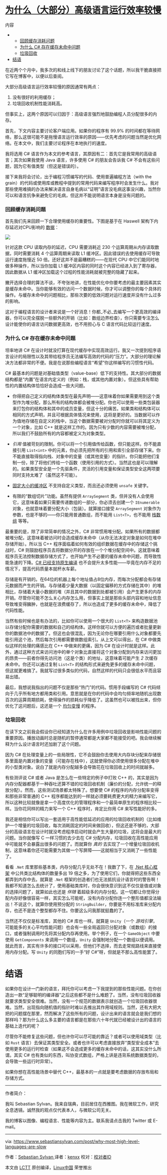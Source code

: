 [为什么（大部分）高级语言运行效率较慢][7]
============================================================

内容


*   *   [回顾缓存消耗问题][1]
    *   [为什么 C# 存在缓存未命中问题][2]
    *   [垃圾回收][3]
*   [结语][5]


在近两个个月中，我多次的和线上线下的朋友讨论了这个话题，所以我干脆直接把它写在博客中，以便以后查阅。

大部分高级语言运行效率较慢的原因通常有两点：

1. 没有很好的利用缓存；
2. 垃圾回收机制性能消耗高。

但事实上，这两个原因可以归因于：高级语言强烈地鼓励编程人员分配很多的内存。

首先，下文内容主要讨论客户端应用。如果你的程序有 99.9% 的时间都在等待网络，那么这很可能不是拖慢语言运行效率的原因——优先考虑的问题当然是优化网络。在本文中，我们主要讨论程序在本地执行的速度。

我将选用 C# 语言作为本文的参考语言，其原因有二：首先它是我常用的高级语言；其次如果我使用 Java 语言，许多使用 C# 的朋友会告诉我 C# 不会有这些问题，因为它有值类型（但这是错误的）。

接下来我将会讨论，出于编程习惯编写的代码、使用普遍编程方法（with the grain）的代码或使用库或教程中提到的常用代码来编写程序时会发生什么。我对那些使用难搞的办法来解决语言自身毛病以“证明”语言没毛病这事没兴趣，当然你可以和语言抗争来避免它的毛病，但这并不能说明语言本身是没有问题的。

### 回顾缓存消耗问题

首先我们先来回顾一下合理使用缓存的重要性。下图是基于在 Haswell 架构下内存延迟对CPU影响的 [数据][10]：

![](https://www.sebastiansylvan.com/img/041315_0638_whymosthigh1.png) 

针对这款 CPU 读取内存的延迟，CPU 需要消耗近 230 个运算周期从内存读取数据，同时需要消耗 4 个运算周期来读取 L1 缓冲区。因此错误的去使用缓存可导致运行速度拖慢近 50 倍。还好这并不是最糟糕的——在现代 CPU 中它们能同时地做多种操作，所以当你加载 L1 缓冲区内容的同时这个内容已经进入到了寄存器，因此数据从 L1 缓冲区加载这个过程的性能消耗就被完整的隐藏了起来。

撇开选择合理的算法不谈，不夸张地讲，在性能优化中你要考虑的最主要因素其实是缓存未命中。当你能够有效的访问一个数据时候，你才可以调整你的每个具体的操作。与缓存未命中的问题相比，那些次要的低效问题对运行速度并没有什么过多的影响。

这对于编程语言的设计者来说是一个好消息！你都_不必_去编写一个更高效的编译器，你可以完全摆脱一些额外的开销（比如：数组边界检查），你只需要专注怎么设计能使你的语言访问数据更高效，也不用担心与 C 语言代码比较运行速度。

### 为什么 C# 存在缓存未命中问题

坦率地讲 C# 在设计时就没打算在现代缓存中实现高效运行。我又一次提到程序语言设计的局限性以及其带给程序员无法编写高效的代码的“压力”。大部分的理论解决方法都非常的不便。我是在说那些编程语言“希望”你这样编写的习惯性代码。

C# 最基本的问题是对基础值类型（value-base）低下的支持性。其大部分的数据结构都是“内置”在语言内定义的（例如：栈，或其他内置对象）。但这些具有帮助性的内置结构体恰恰好会造成一些大问题。

*   你得把自己定义的结构体类型在最先声明——这意味着你如果需要用到这个类型作为堆分配，那么所有的结构体都会被堆分配。你也可以使用一些类包装器来打包你的结构体和其中的成员变量，但这十分的痛苦。如果类和结构体可以相同的方式声明，并且可根据具体情况来使用，这将是更好的。当数据可以作为值地存储在自定义的栈中，当这个数据需要被对分配时你就可以将其定义为一个对象，比如 C++ 就是这样工作的。因为只有少数的内容需要被堆分配，所以我们不鼓励所有的内容都被定义为对象类型。

*   _引用_ 值被苛刻的限制。你可以将一个引用值传给函数，但只能这样。你不能直接引用 `List<int>` 中的元素，你必须先把所有的引用和索引全部存储下来。你不能直接取得指向栈、对象中的变量（或其他变量）的指针。你只能把他们复制一份，除了将他们传给一个函数（使用引用的方式）。当然这也是可以理解的。如果类型安全是一个先驱条件，灵活的引用变量和保证类型安全这两项要同时支持太难了（虽然这不可能）。

*   [固定大小的缓冲区][6] 不支持自定义类型，而且还必须使用 `unsafe` 关键字。

*   有限的“数组切片”功能。虽然有提供 `ArraySegment` 类，但并没有人会使用它，这意味着如果只需要传递数组的一部分，你必须去创建一个 `IEnumerable` 对象，也就意味着要分配大小（包装）。就算接口接受 `ArraySegment` 对象作为参数，也是不够的——你只能用普通数组，而不能用 `List<T>`，也不能用 [栈数组][4] 等等。

最重要的是，除了非常简单的情况之外，C# 非常惯用堆分配。如果所有的数据都被堆分配，这意味着被访问时会造成缓存未命中（从你无法决定对象是如何在堆中存储开始）。所以当 C++ 程序面临着如何有效的组织数据在缓存中的存储这个挑战时，C# 则鼓励程序员去将数据分开的存放在一个个堆分配空间中。这就意味着程序员无法控制数据存储方式了，也开始产生不必要的缓存未命中问题，而导致性能急速的下降。[C# 已经支持原生编译][11] 也不会提升太多性能——毕竟在内存不足的情况下，提高代码质量本就杯水车薪。

存储是有开销的。在64位的机器上每个地址值占8位内存，而每次分配都会有存储元数据而产生的开销。与存储着少量大数据（以固定偏移的方式存储在其中）的堆相比，存储着大量小数据的堆（并且其中的数据到处都被引用）会产生更多的内存开销。尽管你可能不怎么关心内存怎么用，但事实上就是那些头部内容和地址信息导致堆变得臃肿，也就是在浪费缓存了，所以也造成了更多的缓存未命中，降低了代码性能。

当然有些时候也是有办法的，比如你可以使用一个很大的 `List<T>` 来构造数据池以存储分配你需要的数据和自己的结构体。这样你就可以方便的遍历或者批量更新你的数据池中的数据了。但这也会很混乱，因为无论你在哪要引用什么对象都要先能引用这个池，然后每次引用都需要做数组索引。从上文可以得出，在 C# 中做类似这样的处理的痛感比在 C++ 中做来的更痛，因为 C# 在设计时就是这样。此外，通过这种方式来访问池中的单个对象比直接将这个对象分配到内存来访问更加的昂贵——前者你得先访问池（这是个类）的地址，这意味着可能产生 _2_ 次缓存未命中。你还可以通过复制 `List<T>` 的结构形式来避免更多的缓存未命中问题，但这就更难搞了。我就写过很多类似的代码，自然这样的代码只会很低水平而且容易出错。

最后，我想说我指出的问题不仅是那些“热门”的代码。惯用手段编写的 C# 代码倾向于几乎所有地方都用类和引用。意思就是在你的代码中会均匀频率地随机出现数百次的运算周期损耗，使得操作的损耗似乎降低了。这虽然也可以被找出来，但你优化了这问题后，这还是一个 [均匀变慢][12] 的程序。

### 垃圾回收

在读下文之前我会假设你已经知道为什么在许多用例中垃圾回收是影响性能问题的重要原因。播放动画时总是随机的暂停通常都是大家都不能接受的吧。我会继续解释为什么设计语言时还加剧了这个问题。

因为 C# 在处理变量上的一些局限性，它不会鼓励你去使用大内存块分配来存储很多里面是内置对象的变量（可能存在栈中），这就使得你必须使用很多分配在堆中的小型类对象。说白了就是内存分配越多会导致花在垃圾回收上的时间就越多。

有些测评说 C# 或者 Java 是怎么在一些特定的例子中打败 C++ 的，其实是因为内存分配器都基于一种吞吐还算不错的垃圾回收机制（廉价的分配，允许统一的释放分配）。然而，这些测试场景都太特殊了。想要使 C# 的程序的内存分配率变得和那些非常普通的 C++ 程序都能达到的一样就必须要耗费更大的精力来编写它，所以这种比较就像是拿一个高度优化的管理程序和一个最简单原生的程序相比较一样。当你花同样的精力来写一个 C++ 程序时，肯定比你用 C# 来写性能好的多。

我还是相信你可以写出一套适用于高性能低延迟的应用的垃圾回收机制的（比如维护一个增量的垃圾回收，每次消耗固定的时间来做回收），但这还是不够的，大部分的高级语言在设计时就没考虑程序启动时就会产生大量的垃圾，这将会是最大的问题。当你就像写 C 一样习惯的去少去在 C# 分配内存，垃圾回收在高性能应用中可能就不会暴露出很多的问题了。而就算你 _真的_ 去实现了一个增量垃圾回收机制，这意味着你还可能需要为其做一个写屏障——这就相当于又消耗了一些性能了。

看看 `.Net` 库里那些基本类，内存分配几乎无处不在！我数了下，在 [.Net 核心框架][13] 中公共类比结构体的数量多出 19 倍之多，为了使用它们，你就得把这些东西全都弄到内存中去。就算是 `.Net` 框架的创造者们也无法抵抗设计语言时的警告啊！我都不知道怎么去统计了，使用基础类库时，你会很快意识到这不仅仅是值或对象的选择问题了，就算如此也还是 _伴随_ 着超级多的内存分配。这一切都让你觉得分配内存好像很容易一样，其实怎么可能呢，没有内存分配你连一个整形值都没法输出！不说这个，就算你使用预分配的 `StringBuilder`，你要是不用标准库来分配内存，也还不是连个整型都存不住。你要这么问我那就挺蠢的了。

当然还不仅仅是标准库，其他的 C# 库也一样。就算是 `Unity`（一个 _游戏引擎_，可能能多的关心平均性能问题）也会有一些全局返回已分配对象（或数组）的接口，或者强制调用时先将其分配内存再使用。举个例子，在一个 `GameObject` 中要使用 `GetComponents` 来调用一个数组，`Unity` 会强制地分配一个数组以便调用。就此而言，其实有许多的接口可以采用，但他们不选择，而去走常规路线来直接使用内存分配。写 `Unity` 的同胞们写的一手“好 C#”呀，但就是不那么高性能罢了。

# 结语

如果你在设计一门新的语言，拜托你可以考虑一下我提到的那些性能问题。在你创造出一款“足够聪明的编译器”之后这些都不是什么难题了。当然，没有垃圾回收器就要求类型安全很难。当然，没有一个规范的数据表示就创造一个垃圾回收器很难。当然，出现指向随机值的指针时难以去推出其作用域规则。当然，还有大把大把的问题摆在那里，然而解决了这些所有的问题，设计出来的语言就会是我们想的那样吗？那为什么这么多主要的语言都是在那些六十年代就已经被设计出的语言的基础上迭代的呢？

尽管你不能修复这些问题，但也许你可以尽可能的靠近？或者可以使用域类型（比如 `Rust` 语言）去保证其类型安全。或者也许可以考虑直接放弃“类型安全成本”去使用更多的运行时检查（如果这不会造成更多的缓存未命中的话，这其实没什么所谓。其实 C# 也有类似的东西，叫协变式数组，严格上讲是违背系统数据类型的，会导致一些运行时异常）。

如果你想在高性能场景中替代 C++，最基本的一点就是要考虑数据的存放布局和存储方式。

--------------------------------------------------------------------------------

作者简介：

我叫 Sebastian Sylvan。我来自瑞典，目前居住在西雅图。我在微软工作，研究全息透镜。诚然我的观点仅代表本人，与微软公司无关。

我的博客以图像、编程语言、性能等内容为主。联系我请点击我的 Twitter 或 E-mail。

------------


via: https://www.sebastiansylvan.com/post/why-most-high-level-languages-are-slow

作者：[Sebastian Sylvan ][a]
译者：[kenxx](https://github.com/kenxx)
校对：[校对者ID](https://github.com/校对者ID)

本文由 [LCTT](https://github.com/LCTT/TranslateProject) 原创编译，[Linux中国](https://linux.cn/) 荣誉推出

[a]:https://www.sebastiansylvan.com/about/
[1]:https://www.sebastiansylvan.com/post/why-most-high-level-languages-are-slow/?imm_mid=0ee8ca&cmp=em-prog-na-na-newsltr_20170311#cache-costs-review
[2]:https://www.sebastiansylvan.com/post/why-most-high-level-languages-are-slow/?imm_mid=0ee8ca&cmp=em-prog-na-na-newsltr_20170311#why-c-introduces-cache-misses
[3]:https://www.sebastiansylvan.com/post/why-most-high-level-languages-are-slow/?imm_mid=0ee8ca&cmp=em-prog-na-na-newsltr_20170311#garbage-collection
[4]:https://msdn.microsoft.com/en-us/library/vstudio/cx9s2sy4(v=vs.100).aspx
[5]:https://www.sebastiansylvan.com/post/why-most-high-level-languages-are-slow/?imm_mid=0ee8ca&cmp=em-prog-na-na-newsltr_20170311#closing-remarks
[6]:https://msdn.microsoft.com/en-us/library/vstudio/zycewsya(v=vs.100).aspx
[7]:https://www.sebastiansylvan.com/post/why-most-high-level-languages-are-slow/
[8]:https://www.sebastiansylvan.com/categories/programming-languages
[9]:https://www.sebastiansylvan.com/categories/software-engineering
[10]:http://www.7-cpu.com/cpu/Haswell.html
[11]:https://msdn.microsoft.com/en-us/vstudio/dotnetnative.aspx
[12]:http://c2.com/cgi/wiki?UniformlySlowCode
[13]:https://github.com/dotnet/corefx
